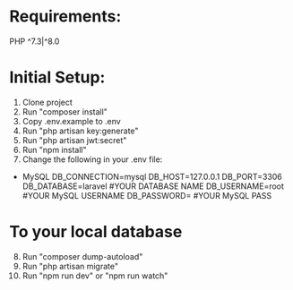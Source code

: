 # Requirements:
PHP ^7.3|^8.0

# Initial Setup:
1. Clone project
2. Run "composer install"
3. Copy .env.example to .env
4. Run "php artisan key:generate"
5. Run "php artisan jwt:secret"
6. Run "npm install"
7. Change the following in your .env file:

- MySQL
DB_CONNECTION=mysql
DB_HOST=127.0.0.1
DB_PORT=3306
DB_DATABASE=laravel #YOUR DATABASE NAME
DB_USERNAME=root    #YOUR MySQL USERNAME
DB_PASSWORD=        #YOUR MySQL PASS

# To your local database
8. Run "composer dump-autoload"
9. Run "php artisan migrate"
10. Run "npm run dev" or "npm run watch"
